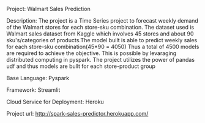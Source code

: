 Project: Walmart Sales Prediction

Description: The project is a Time Series project to forecast weekly demand of the Walmart stores for each store-sku combination. The dataset used is Walmart sales dataset
from Kaggle which involves 45 stores and about 90 sku's/categories of products.The model built is able to predict weekly sales for each store-sku combination(45*90 = 4050)
Thus a total of 4500 models are required to achieve the objective. This is possible by levaraging distributed computing in pyspark.
The project utilizes the power of pandas udf and thus models are bullt for each store-product group

Base Language: Pyspark

Framework: Streamlit

Cloud Service for Deployment: Heroku

Project url: http://spark-sales-predictor.herokuapp.com/
